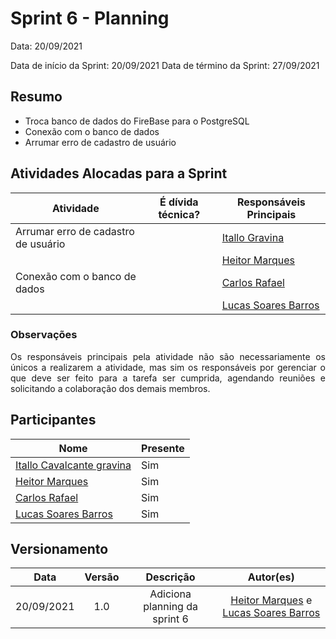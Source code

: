 

# Sprint 6 - Planning 

Data: 20/09/2021

Data de início da Sprint: 20/09/2021
Data de término da Sprint: 27/09/2021

## Resumo

- Troca banco de dados do FireBase para o PostgreSQL 
- Conexão com o banco de dados 
- Arrumar erro de cadastro de usuário 




## Atividades Alocadas para a Sprint

| Atividade | É dívida técnica? | Responsáveis Principais |
|----------|------------|----------|
| Arrumar erro de cadastro de usuário | | [Itallo Gravina](https://github.com/itallogravina) |
| | | [Heitor Marques](https://github.com/heitormsb) |
| Conexão com o banco de dados | | [Carlos Rafael](https://github.com/CarlosZoft) |
| | | [Lucas Soares Barros](https://github.com/lucaaassb) |

### Observações
<p align="justify">Os responsáveis principais pela atividade não são necessariamente os únicos a realizarem a atividade, mas sim os responsáveis por gerenciar o que deve ser feito para a tarefa ser cumprida, agendando reuniões e solicitando a colaboração dos demais membros.</p>

## Participantes

|Nome|Presente|
|----|--------|
|[Itallo Cavalcante gravina](https://github.com/itallogravina)| Sim |
|[Heitor Marques](https://github.com/heitormsb)| Sim |
|[Carlos Rafael](https://github.com/CarlosZoft)| Sim |
|[Lucas Soares Barros](https://github.com/lucaaassb)| Sim |

## Versionamento

| Data | Versão | Descrição | Autor(es) |
|:----:|:------:|:---------:|:---------:|
20/09/2021|1.0|Adiciona planning da sprint 6 |[Heitor Marques](https://github.com/heitormsb) e [Lucas Soares Barros](https://github.com/lucaaassb)|
